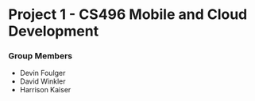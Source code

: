 # Project 1 - CS496 Mobile and Cloud Development
### Group Members
* Devin Foulger
* David Winkler
* Harrison Kaiser

